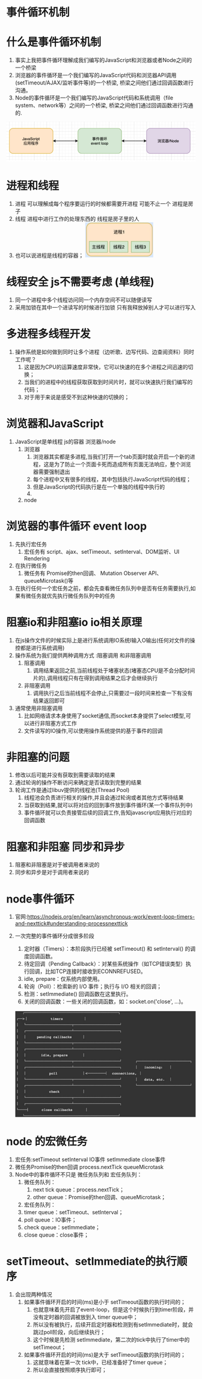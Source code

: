 # 事件循环机制
# 什么是事件循环机制
1. 事实上我把事件循环理解成我们编写的JavaScript和浏览器或者Node之间的一个桥梁
2. 浏览器的事件循环是一个我们编写的JavaScript代码和浏览器API调用(setTimeout/AJAX/监听事件等)的一个桥梁, 桥梁之间他们通过回调函数进行沟通。
3. Node的事件循环是一个我们编写的JavaScript代码和系统调用（file system、network等）之间的一个桥梁, 桥梁之间他们通过回调函数进行沟通的.

![事件循环机制](../../image/事件循环机制.png)
# 进程和线程
1. 进程 可以理解成每个程序要运行的时候都需要开进程 可能不止一个 进程是房子
2. 线程 进程中进行工作的处理东西的 线程是房子里的人
3. 也可以说进程是线程的容器；
![进程和线程](../../image/进程和线程.png)
# 线程安全 js不需要考虑 (单线程)
1. 同一个进程中多个线程访问同一个内存空间不可以随便读写
2. 采用加锁在其中一个进读写的时候进行加锁 只有我释放掉别人才可以进行写入
# 多进程多线程开发
1. 操作系统是如何做到同时让多个进程（边听歌、边写代码、边查阅资料）同时工作呢？
   1. 这是因为CPU的运算速度非常快，它可以快速的在多个进程之间迅速的切换；
   2. 当我们的进程中的线程获取获取到时间片时，就可以快速执行我们编写的代码；
   3. 对于用于来说是感受不到这种快速的切换的；
# 浏览器和JavaScript
1. JavaScript是单线程 js的容器 浏览器/node
   1. 浏览器
      1. 浏览器其实都是多进程,当我们打开一个tab页面时就会开启一个新的进程，这是为了防止一个页面卡死而造成所有页面无法响应，整个浏览器需要强制退出
      2. 每个进程中又有很多的线程，其中包括执行JavaScript代码的线程；
      3. 但是JavaScript的代码执行是在一个单独的线程中执行的
      4. 
   2. node
# 浏览器的事件循环 event loop
1. 先执行宏任务
   1. 宏任务有 script、ajax、setTimeout、setInterval、DOM监听、UI Rendering
2. 在执行微任务 
   1. 微任务有 Promise的then回调、 Mutation Observer API、queueMicrotask()等
3. 在执行任何一个宏任务之前，都会先查看微任务队列中是否有任务需要执行,如果有微任务就优先执行微任务队列中的任务

# 阻塞io和非阻塞io io相关原理
1. 在js操作文件的时候实际上是进行系统调用IO系统I输入O输出(任何对文件的操控都是进行系统调用)
2. 操作系统为我们提供两种调用方式 :阻塞调用 和非阻塞调用
   1. 阻塞调用
      1. 调用结果返回之前,当前线程处于堵塞状态(堵塞态CPU是不会分配时间片的),调用线程只有在得到调用结果之后才会继续执行
   2. 非阻塞调用
      1. 调用执行之后当前线程不会停止,只需要过一段时间来检查一下有没有结果返回即可
3. 通常使用非阻塞调用
   1. 比如网络请求本身使用了socket通信,而socket本身提供了select模型,可以进行非阻塞方式工作
   2. 文件读写的IO操作,可以使用操作系统提供的基于事件的回调
# 非阻塞的问题
1. 修改以后可能并没有获取到需要读取的结果
2. 通过轮询的操作不断访问来确定是否读取到完整的结果
3. 轮询工作是通过libuv提供的线程池(Thread Pool)
   1. 线程池会负责进行相关的操作,并且会通过轮询或者其他方式等待结果
   2. 当获取到结果,就可以将对应的回到事件放到事件循环(某一个事件队列中)
   3. 事件循环就可以负责接管后续的回调工作,告知javascript应用执行对应的回调函数
# 阻塞和非阻塞 同步和异步
1. 阻塞和非阻塞是对于被调用者来说的
2. 同步和异步是对于调用者来说的
# node事件循环
1. 官网:https://nodejs.org/en/learn/asynchronous-work/event-loop-timers-and-nexttick#understanding-processnexttick
1. 一次完整的事件循环分成很多阶段
   1. 定时器（Timers）：本阶段执行已经被 setTimeout() 和 setInterval() 的调度回调函数。
   2. 待定回调（Pending Callback）：对某些系统操作（如TCP错误类型）执行回调，比如TCP连接时接收到ECONNREFUSED。
   3. idle, prepare：仅系统内部使用。
   4. 轮询（Poll）：检索新的 I/O 事件；执行与 I/O 相关的回调；
   5. 检测：setImmediate() 回调函数在这里执行。
   6. 关闭的回调函数：一些关闭的回调函数，如：socket.on('close', ...)。

   ![Nodejs事件循环的阶段图解](../../image/Nodejs事件循环的阶段图解.png)
# node 的宏微任务
1. 宏任务:setTimeout setInterval IO事件 setImmediate close事件
2. 微任务Promise的then回调 process.nextTick queueMicrotask
3. Node中的事件循环不只是 微任务队列和 宏任务队列：
   1. 微任务队列：
      1. next tick queue：process.nextTick；
      1. other queue：Promise的then回调、queueMicrotask；
   2. 宏任务队列：
   3. timer queue：setTimeout、setInterval；
   4. poll queue：IO事件；
   5. check queue：setImmediate；
   6. close queue：close事件；
# setTimeout、setImmediate的执行顺序
1. 会出现两种情况
   1. 如果事件循环开启的时间(ms)是小于 setTimeout函数的执行时间的；
      1. 也就意味着先开启了event-loop，但是这个时候执行到timer阶段，并没有定时器的回调被放到入 timer queue中；
      2. 所以没有被执行，后续开启定时器和检测到有setImmediate时，就会跳过poll阶段，向后继续执行；
      3. 这个时候是先检测 setImmediate，第二次的tick中执行了timer中的setTimeout；
   2. 如果事件循环开启的时间(ms)是大于 setTimeout函数的执行时间的；
      1. 这就意味着在第一次 tick中，已经准备好了timer queue；
      2. 所以会直接按照顺序执行即可；


     

